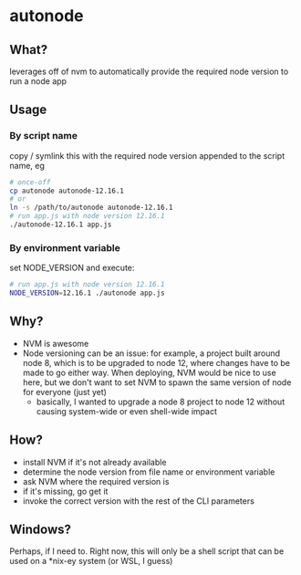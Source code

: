 # autonode

## What?
leverages off of nvm to automatically provide the required node version to run a node app

## Usage
### By script name
copy / symlink this with the required node version appended to the script name, eg
```sh
# once-off
cp autonode autonode-12.16.1
# or
ln -s /path/to/autonode autonode-12.16.1
# run app.js with node version 12.16.1
./autonode-12.16.1 app.js
```
### By environment variable
set NODE_VERSION and execute:
```sh
# run app.js with node version 12.16.1
NODE_VERSION=12.16.1 ./autonode app.js
```

## Why?
- NVM is awesome
- Node versioning can be an issue: for example, a project built around node 8, which is to be upgraded to node 12, 
  where changes have to be made to go either way. When deploying, NVM would be nice to use here, but we don't want
  to set NVM to spawn the same version of node for everyone (just yet)
  - basically, I wanted to upgrade a node 8 project to node 12 without causing system-wide or even shell-wide impact

## How?
- install NVM if it's not already available
- determine the node version from file name or environment variable
- ask NVM where the required version is
- if it's missing, go get it
- invoke the correct version with the rest of the CLI parameters

## Windows?
Perhaps, if I need to. Right now, this will only be a shell script that can be used on a *nix-ey system (or WSL, I guess)

